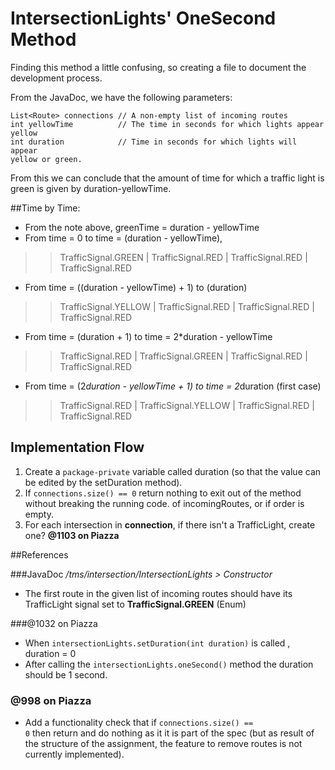 # IntersectionLights' OneSecond Method
Finding this method a little confusing, so creating a file to document the
 development process.
 
 From the JavaDoc, we have the following parameters:
 ```
 List<Route> connections // A non-empty list of incoming routes
 int yellowTime          // The time in seconds for which lights appear yellow
 int duration            // Time in seconds for which lights will appear
 yellow or green.
```

From this we can conclude that the amount of time for which a traffic light
 is green is given by duration-yellowTime.
 
##Time by Time:
 * From the note above, greenTime = duration - yellowTime
 * From time = 0 to time = (duration - yellowTime),
 >> TrafficSignal.GREEN | TrafficSignal.RED | TrafficSignal.RED
> | TrafficSignal.RED
 * From time = ((duration - yellowTime) + 1) to (duration)
 >> TrafficSignal.YELLOW | TrafficSignal.RED | TrafficSignal.RED
> | TrafficSignal.RED
 * From time = (duration + 1) to time = 2*duration - yellowTime
 >> TrafficSignal.RED | TrafficSignal.GREEN | TrafficSignal.RED
> | TrafficSignal.RED
 * From time = (2*duration - yellowTime + 1) to time = 2*duration (first case)
 >> TrafficSignal.RED | TrafficSignal.YELLOW | TrafficSignal.RED
> | TrafficSignal.RED 

## Implementation Flow
 1. Create a <code>package-private</code> variable called duration (so that
  the value can be edited by the setDuration method).
 2. If <code>connections.size() == 0</code> return nothing to exit out of the
    method without breaking the running code.
    of incomingRoutes, or if order is empty.
 3. For each intersection in <b>connection</b>, if there isn't a
    TrafficLight, create one? <b>@1103 on Piazza</b>

   
 ##References
 
 ###JavaDoc
 */tms/intersection/IntersectionLights > Constructor*
 * The first route in the given list of incoming routes should have its
  TrafficLight signal set to <b>TrafficSignal.GREEN</b> (Enum)
  
  ###@1032 on Piazza
  * When <code>intersectionLights.setDuration(int duration)</code> is called
 , duration = 0
  * After calling the <code>intersectionLights.oneSecond()</code> method the
   duration should be 1 second.
   
 ### @998 on Piazza
 * Add a functionality check that if <code>connections.size() == 0</code>
  then return and do nothing as it it is part of the spec (but as result of
   the structure of the assignment, the feature to remove routes is not
    currently implemented).
    
    
 
   